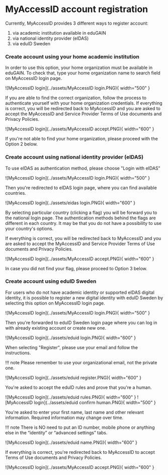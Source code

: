 # MyAccessID account registration

Currently, MyAccessID provides 3 different ways to register account:

1. via academic institution available in eduGAIN
2. via national identity provider (eIDAS)
3. via eduID Sweden

### Create account using your home academic institution

In order to use this option, your home organization must be available in eduGAIN.
To check that, type your home organization name to search field on MyAccessID login page.

![MyAccessID login](../assets/MyAccessID login.PNG){ width="500" }

If you are able to find the correct organization, follow the process to authenticate yourself with your home organization credentials. If everything is correct, you will be redirected back to MyAccessID and you are asked to accept the MyAccessID and Service Provider Terms of Use documents and Privacy Policies.

![MyAccessID login](../assets/MyAccessID accept.PNG){ width="600" }

If you're not able to find your home organization, please proceed with the Option 2 below.

### Create account using national identity provider (eIDAS)

To use eIDAS as authentication method, please choose "Login with eIDAS"

![MyAccessID login](../assets/MyAccessID login.PNG){ width="500" }

Then you're redirected to eIDAS login page, where you can find available countries.

![MyAccessID login](../assets/eidas login.PNG){ width="600" }

By selecting particular country (clicking a flag) you will be forward you to the national login page. 
The authentication methods behind the flags are different in each country. It may be that you do not have a possibility to use your country's options.

If everything is correct, you will be redirected back to MyAccessID and you are asked to accept the MyAccessID and Service Provider Terms of Use documents and Privacy Policies.

![MyAccessID login](../assets/MyAccessID accept.PNG){ width="600" }

In case you did not find your flag, please proceed to Option 3 below.

### Create account using eduID Sweden

For users who do not have  academic identity or supported eIDAS digital identity, it is possible to register a new digital identity with eduID Sweden by selecting this option on MyAccessID login page.

![MyAccessID login](../assets/MyAccessID login.PNG){ width="500" }

Then you're forwarded to eduID Sweden login page where you can log in with already existing account or create new one.

![MyAccessID login](../assets/eduid login.PNG){ width="600" }

When selecting "Register", please use your email and follow the instructions.

!!! note
    Please remember to use your organizational email, not the private one.

![MyAccessID login](../assets/eduid register.PNG){ width="600" }

You're asked to accept the eduID rules and prove that you're a human.

![MyAccessID login](../assets/eduid rules.PNG){ width="600" }
![MyAccessID login](../assets/eduid confirm human.PNG){ width="500" }

You're asked to enter your first name, last name and other relevant information. Required information may change over time.

!!! note
    There is NO need to put an ID number, mobile phone or anything else in the “identity” or “advanced settings” tabs.

![MyAccessID login](../assets/eduid name.PNG){ width="600" }

If everything is correct, you're redirected back to MyAccessID to accept Terms of Use documents and Privacy Policies.

![MyAccessID login](../assets/MyAccessID accept.PNG){ width="600" }





